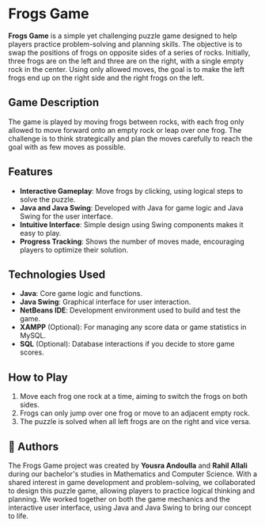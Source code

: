 # Frogs Game

**Frogs Game** is a simple yet challenging puzzle game designed to help players practice problem-solving and planning skills. The objective is to swap the positions of frogs on opposite sides of a series of rocks. Initially, three frogs are on the left and three are on the right, with a single empty rock in the center. Using only allowed moves, the goal is to make the left frogs end up on the right side and the right frogs on the left.

## Game Description
The game is played by moving frogs between rocks, with each frog only allowed to move forward onto an empty rock or leap over one frog. The challenge is to think strategically and plan the moves carefully to reach the goal with as few moves as possible.

## Features
- **Interactive Gameplay**: Move frogs by clicking, using logical steps to solve the puzzle.
- **Java and Java Swing**: Developed with Java for game logic and Java Swing for the user interface.
- **Intuitive Interface**: Simple design using Swing components makes it easy to play.
- **Progress Tracking**: Shows the number of moves made, encouraging players to optimize their solution.

## Technologies Used
- **Java**: Core game logic and functions.
- **Java Swing**: Graphical interface for user interaction.
- **NetBeans IDE**: Development environment used to build and test the game.
- **XAMPP** (Optional): For managing any score data or game statistics in MySQL.
- **SQL** (Optional): Database interactions if you decide to store game scores.

## How to Play
1. Move each frog one rock at a time, aiming to switch the frogs on both sides.
2. Frogs can only jump over one frog or move to an adjacent empty rock.
3. The puzzle is solved when all left frogs are on the right and vice versa.

## 👥 Authors
The Frogs Game project was created by **Yousra Andoulla** and **Rahil Allali** during our bachelor's studies in Mathematics and Computer Science. With a shared interest in game development and problem-solving, we collaborated to design this puzzle game, allowing players to practice logical thinking and planning. We worked together on both the game mechanics and the interactive user interface, using Java and Java Swing to bring our concept to life.


